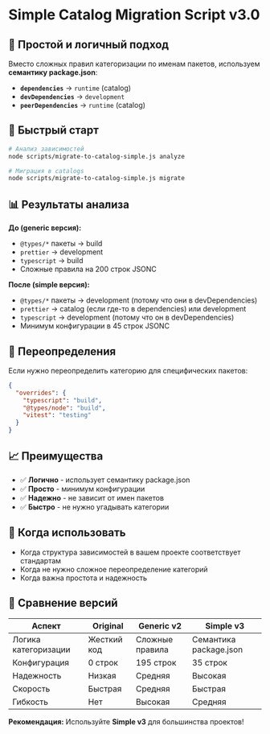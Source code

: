 # Simple Catalog Migration Script v3.0

## 🎯 Простой и логичный подход

Вместо сложных правил категоризации по именам пакетов, используем **семантику package.json**:

- **`dependencies`** → `runtime` (catalog)
- **`devDependencies`** → `development`
- **`peerDependencies`** → `runtime` (catalog)

## 🚀 Быстрый старт

```bash
# Анализ зависимостей
node scripts/migrate-to-catalog-simple.js analyze

# Миграция в catalogs
node scripts/migrate-to-catalog-simple.js migrate
```

## 📊 Результаты анализа

**До (generic версия):**
- `@types/*` пакеты → build
- `prettier` → development
- `typescript` → build
- Сложные правила на 200 строк JSONC

**После (simple версия):**
- `@types/*` пакеты → development (потому что они в devDependencies)
- `prettier` → catalog (если где-то в dependencies) или development
- `typescript` → development (потому что он в devDependencies)
- Минимум конфигурации в 45 строк JSONC

## 🔧 Переопределения

Если нужно переопределить категорию для специфических пакетов:

```json
{
  "overrides": {
    "typescript": "build",
    "@types/node": "build",
    "vitest": "testing"
  }
}
```

## 📈 Преимущества

- ✅ **Логично** - использует семантику package.json
- ✅ **Просто** - минимум конфигурации
- ✅ **Надежно** - не зависит от имен пакетов
- ✅ **Быстро** - не нужно угадывать категории

## 🎯 Когда использовать

- Когда структура зависимостей в вашем проекте соответствует стандартам
- Когда не нужно сложное переопределение категорий
- Когда важна простота и надежность

## 🔄 Сравнение версий

| Аспект | Original | Generic v2 | Simple v3 |
|--------|----------|------------|-----------|
| Логика категоризации | Жесткий код | Сложные правила | Семантика package.json |
| Конфигурация | 0 строк | 195 строк | 35 строк |
| Надежность | Низкая | Средняя | Высокая |
| Скорость | Быстрая | Средняя | Быстрая |
| Гибкость | Нет | Высокая | Средняя |

**Рекомендация:** Используйте **Simple v3** для большинства проектов!
